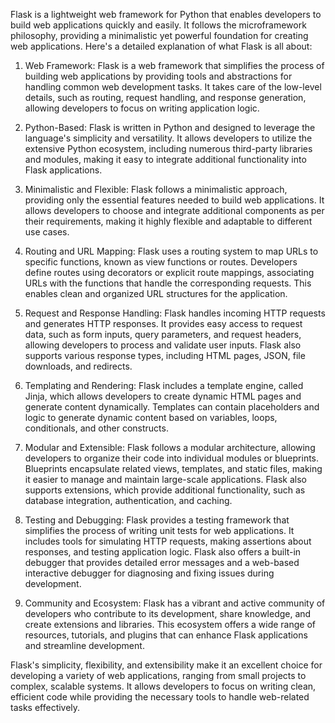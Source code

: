 Flask is a lightweight web framework for Python that enables developers to build web applications quickly and easily. It follows the microframework philosophy, providing a minimalistic yet powerful foundation for creating web applications. Here's a detailed explanation of what Flask is all about:

1. Web Framework: Flask is a web framework that simplifies the process of building web applications by providing tools and abstractions for handling common web development tasks. It takes care of the low-level details, such as routing, request handling, and response generation, allowing developers to focus on writing application logic.

2. Python-Based: Flask is written in Python and designed to leverage the language's simplicity and versatility. It allows developers to utilize the extensive Python ecosystem, including numerous third-party libraries and modules, making it easy to integrate additional functionality into Flask applications.

3. Minimalistic and Flexible: Flask follows a minimalistic approach, providing only the essential features needed to build web applications. It allows developers to choose and integrate additional components as per their requirements, making it highly flexible and adaptable to different use cases.

4. Routing and URL Mapping: Flask uses a routing system to map URLs to specific functions, known as view functions or routes. Developers define routes using decorators or explicit route mappings, associating URLs with the functions that handle the corresponding requests. This enables clean and organized URL structures for the application.

5. Request and Response Handling: Flask handles incoming HTTP requests and generates HTTP responses. It provides easy access to request data, such as form inputs, query parameters, and request headers, allowing developers to process and validate user inputs. Flask also supports various response types, including HTML pages, JSON, file downloads, and redirects.

6. Templating and Rendering: Flask includes a template engine, called Jinja, which allows developers to create dynamic HTML pages and generate content dynamically. Templates can contain placeholders and logic to generate dynamic content based on variables, loops, conditionals, and other constructs.

7. Modular and Extensible: Flask follows a modular architecture, allowing developers to organize their code into individual modules or blueprints. Blueprints encapsulate related views, templates, and static files, making it easier to manage and maintain large-scale applications. Flask also supports extensions, which provide additional functionality, such as database integration, authentication, and caching.

8. Testing and Debugging: Flask provides a testing framework that simplifies the process of writing unit tests for web applications. It includes tools for simulating HTTP requests, making assertions about responses, and testing application logic. Flask also offers a built-in debugger that provides detailed error messages and a web-based interactive debugger for diagnosing and fixing issues during development.

9. Community and Ecosystem: Flask has a vibrant and active community of developers who contribute to its development, share knowledge, and create extensions and libraries. This ecosystem offers a wide range of resources, tutorials, and plugins that can enhance Flask applications and streamline development.

Flask's simplicity, flexibility, and extensibility make it an excellent choice for developing a variety of web applications, ranging from small projects to complex, scalable systems. It allows developers to focus on writing clean, efficient code while providing the necessary tools to handle web-related tasks effectively.
